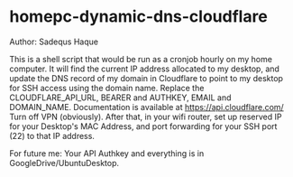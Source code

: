 # homepc-dynamic-dns-cloudflare
Author: Sadequs Haque

This is a shell script that would be run as a cronjob hourly on my home computer. It will find the current IP address allocated to my desktop, and update the DNS record of my domain in Cloudflare to point to my desktop for SSH access using the domain name.
Replace the CLOUDFLARE_API_URL, BEARER and AUTHKEY, EMAIL and DOMAIN_NAME. Documentation is available at https://api.cloudflare.com/
Turn off VPN (obviously). After that, in your wifi router, set up reserved IP for your Desktop's MAC Address, and port forwarding for your SSH port (22) to that IP address.

For future me: Your API Authkey and everything is in GoogleDrive/UbuntuDesktop.
